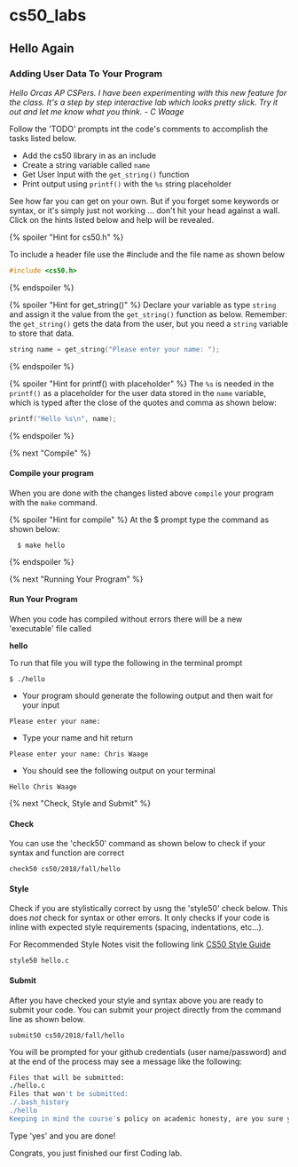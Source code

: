 # cs50_labs

## Hello Again 
### Adding User Data To Your Program 

*Hello Orcas AP CSPers. I have been experimenting with this new feature for the class. 
It's a step by step interactive lab which looks pretty slick. Try it out and let me
know what you think. - C Waage*

Follow the 'TODO' prompts int the code's comments to accomplish the tasks listed below.

  - Add the cs50 library in as an include
  - Create a string variable called `name`
  - Get User Input with the `get_string()` function
  - Print output using `printf()` with the `%s` string placeholder

See how far you can get on your own. But if you forget some keywords or syntax, or it's simply just not working ...
don't hit your head against a wall. Click on the hints listed below and help will be revealed. 

{% spoiler "Hint for cs50.h" %}

To include a header file use the #include and the file name as shown below 

```c
#include <cs50.h>
```
{% endspoiler %}

{% spoiler "Hint for get_string()" %}
Declare your variable as type `string` and assign it the value from the `get_string()` function as below.
Remember: the `get_string()` gets the data from the user, but you need a `string` variable to store that data. 

```c
string name = get_string("Please enter your name: ");
```

{% endspoiler %}

{% spoiler "Hint for printf() with placeholder" %}
The `%s` is needed in the `printf()` as a placeholder for the user data stored in the `name` variable,
which is typed after the close of the quotes and comma as shown below:

```c
printf("Hello %s\n", name);
```

{% endspoiler %}

{% next "Compile" %}

#### Compile your program
When you are done with the changes listed above `compile` your program with the `make` command.

{% spoiler "Hint for compile" %}
At the $ prompt type the command as shown below:

```
  $ make hello
```

{% endspoiler %}
  
{% next "Running Your Program" %}

#### Run Your Program
When you code has compiled without errors there will be a new 'executable' file called

**hello**

To run that file you will type the following in the terminal prompt
````
$ ./hello
````
- Your program should generate the following output and then wait for your input 

````
Please enter your name: 
````
- Type your name and hit return 
````
Please enter your name: Chris Waage
````

- You should see the following output on your terminal 
````
Hello Chris Waage
````
{% next "Check, Style and Submit" %}

#### Check
You can use the 'check50' command as shown below to check if your syntax and function are correct

```
check50 cs50/2018/fall/hello
```

#### Style

Check if you are stylistically correct by usng the 'style50' check below. This does *not* check for
syntax or other errors. It only checks if your code is inline with expected style requirements (spacing, indentations, etc...).

For Recommended Style Notes visit the following link [CS50 Style Guide](https://cs50.readthedocs.io/style/c/)

```
style50 hello.c
```

#### Submit

After you have checked your style and syntax above you are ready to submit your code. 
You can submit your project directly from the command line as shown below. 

```
submit50 cs50/2018/fall/hello
```

You will be prompted for your github credentials (user name/password) and at the end of the process may see a message like the following:

```csh
Files that will be submitted:
./hello.c
Files that won't be submitted:
./.bash_history
./hello
Keeping in mind the course's policy on academic honesty, are you sure you want to submit these files (yes/no)?
```

Type 'yes' and you are done!

Congrats, you just finished our first Coding lab. 
